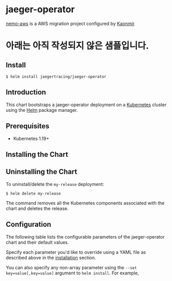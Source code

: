 # jaeger-operator

[nemo-aws](https://github.com/kaonmir/nemo-aws) is a AWS migration project configured by [Kaonmir](https://github.com/kaonmir)

# 아래는 아직 작성되지 않은 샘플입니다.


## Install

```console
$ helm install jaegertracing/jaeger-operator
```

## Introduction

This chart bootstraps a jaeger-operator deployment on a [Kubernetes](http://kubernetes.io) cluster using the [Helm](https://helm.sh) package manager.



## Prerequisites

- Kubernetes 1.19+

## Installing the Chart

## Uninstalling the Chart

To uninstall/delete the `my-release` deployment:

```console
$ helm delete my-release
```

The command removes all the Kubernetes components associated with the chart and deletes the release.

## Configuration

The following table lists the configurable parameters of the jaeger-operator chart and their default values.


Specify each parameter you'd like to override using a YAML file as described above in the [installation](#installing-the-chart) section.

You can also specify any non-array parameter using the `--set key=value[,key=value]` argument to `helm install`. For example,
